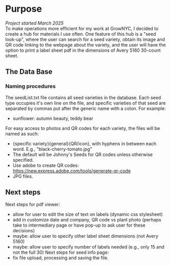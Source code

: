 # Purpose
_Project started March 2025_\
To make operations more efficient for my work at GrowNYC, I decided to create a hub for materials I use often. One feature of this hub is a "seed look-up", where the user can search for a seed variety, obtain its image and QR code linking to the webpage about the variety, and the user will have the option to print a label sheet pdf in the dimensions of Avery 5160 30-count sheet.

## The Data Base

### Naming procedures
The seedList.txt file contains all seed varieties in the database. Each seed type occupies it's own line on the file, and specific varieties of that seed are separated by commas put after the generic name with a colon. For example:
- sunflower: autumn beauty, teddy bear

For easy access to photos and QR codes for each variety, the files will be named as such:
- {specific variety}{general}{QR/icon}, with hyphens in between each word. E.g., "black-cherry-tomato.jpg"
- The default will be Johnny's Seeds for QR codes unless otherwise specified.
- Use adobe to create QR codes: https://new.express.adobe.com/tools/generate-qr-code
- JPG files.

## Next steps
Next steps for pdf viewer:
- allow for user to edit the size of text on labels (dynamic css stylesheet)
- add in customize date and company, QR code vs plant photo (perhaps take to intermediary page or have pop-up to ask user for these decisions)
- maybe: allow user to specify other label sheet dimensions (not Avery 5160)
- maybe: allow user to specify number of labels needed (e.g., only 15 and not the full 30)
Next steps for seed info page:
- fix file upload, processing and saving the file.
